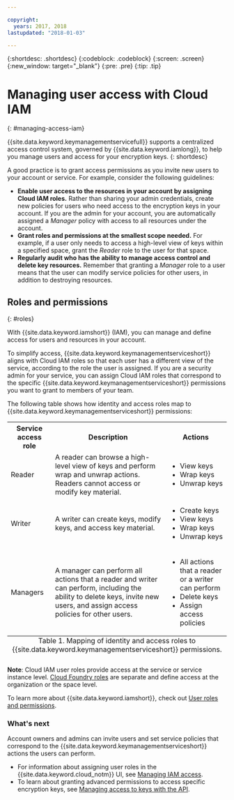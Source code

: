 ```yaml
---

copyright:
  years: 2017, 2018
lastupdated: "2018-01-03"

---
```


{:shortdesc: .shortdesc}
{:codeblock: .codeblock}
{:screen: .screen}
{:new_window: target="_blank"}
{:pre: .pre}
{:tip: .tip}

# Managing user access with Cloud IAM
{: #managing-access-iam}

{{site.data.keyword.keymanagementservicefull}} supports a centralized access control system, governed by {{site.data.keyword.iamlong}}, to help you manage users and access for your encryption keys.
{: shortdesc}

A good practice is to grant access permissions as you invite new users to your account or service. For example, consider the following guidelines:

- **Enable user access to the resources in your account by assigning Cloud IAM roles.**
    Rather than sharing your admin credentials, create new policies for users who need access to the encryption keys in your account. If you are the admin for your account, you are automatically assigned a _Manager_ policy with access to all resources under the account.
- **Grant roles and permissions at the smallest scope needed.**
    For example, if a user only needs to access a high-level view of keys within a specified space, grant the _Reader_ role to the user for that space.
- **Regularly audit who has the ability to manage access control and delete key resources.**
    Remember that granting a _Manager_ role to a user means that the user can modify service policies for other users, in addition to destroying resources.

## Roles and permissions
{: #roles}

With {{site.data.keyword.iamshort}} (IAM), you can manage and define access for users and resources in your account.

To simplify access, {{site.data.keyword.keymanagementserviceshort}} aligns with Cloud IAM roles so that each user has a different view of the service, according to the role the user is assigned. If you are a security admin for your service, you can assign Cloud IAM roles that correspond to the specific {{site.data.keyword.keymanagementserviceshort}} permissions you want to grant to members of your team.

The following table shows how identity and access roles map to {{site.data.keyword.keymanagementserviceshort}} permissions:
<table>
  <tr>
    <th>Service access role</th>
    <th>Description</th>
    <th>Actions</th>
  </tr>
  <tr>
    <td>Reader</td>
    <td>A reader can browse a high-level view of keys and perform wrap and unwrap actions. Readers cannot access or modify key material.</td>
    <td>
      <ul>
        <li>View keys</li>
        <li>Wrap keys</li>
        <li>Unwrap keys</li>
      </ul>
    </td>
  </tr>
  <tr>
    <td>Writer</td>
    <td>A writer can create keys, modify keys, and access key material.</td>
    <td>
      <ul>
        <li>Create keys</li>
        <li>View keys</li>
        <li>Wrap keys</li>
        <li>Unwrap keys</li>
      </ul>
    </td>
  </tr>
  <tr>
    <td>Managers</td>
    <td>A manager can perform all actions that a reader and writer can perform, including the ability to delete keys, invite new users, and assign access policies for other users.</td>
    <td>
      <ul>
        <li>All actions that a reader or a writer can perform</li>
        <li>Delete keys</li>
        <li>Assign access policies</li>
      </ul>
    </td>
  </tr>
  <caption style="caption-side:bottom;">Table 1. Mapping of identity and access roles to {{site.data.keyword.keymanagementserviceshort}} permissions.</caption>
</table>

**Note**: Cloud IAM user roles provide access at the service or service instance level. [Cloud Foundry roles](/docs/iam/users_roles.html#cfroles) are separate and define access at the organization or the space level.

To learn more about {{site.data.keyword.iamshort}}, check out [User roles and permissions](/docs/iam/users_roles.html#iamusermanpol).

### What's next

Account owners and admins can invite users and set service policies that correspond to the {{site.data.keyword.keymanagementserviceshort}} actions the users can perform.

- For information about assigning user roles in the {{site.data.keyword.cloud_notm}} UI, see [Managing IAM access](/docs/iam/iamusermanage.html#iamusermanage).
- To learn about granting advanced permissions to access specific encryption keys, see [Managing access to keys with the API](/docs/services/keymgmt/keyprotect_manage_access_api.html).
